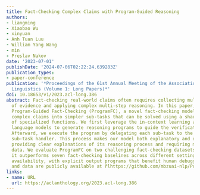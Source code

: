 ```yaml
---
title: Fact-Checking Complex Claims with Program-Guided Reasoning
authors:
- liangming
- Xiaobao Wu
- xinyuan
- Anh Tuan Luu
- William Yang Wang
- min
- Preslav Nakov
date: '2023-07-01'
publishDate: '2024-07-06T02:22:24.639283Z'
publication_types:
- paper-conference
publication: '*Proceedings of the 61st Annual Meeting of the Association for Computational
  Linguistics (Volume 1: Long Papers)*'
doi: 10.18653/v1/2023.acl-long.386
abstract: Fact-checking real-world claims often requires collecting multiple pieces
  of evidence and applying complex multi-step reasoning. In this paper, we present
  Program-Guided Fact-Checking (ProgramFC), a novel fact-checking model that decomposes
  complex claims into simpler sub-tasks that can be solved using a shared library
  of specialized functions. We first leverage the in-context learning ability of large
  language models to generate reasoning programs to guide the verification process.
  Afterward, we execute the program by delegating each sub-task to the corresponding
  sub-task handler. This process makes our model both explanatory and data-efficient,
  providing clear explanations of its reasoning process and requiring minimal training
  data. We evaluate ProgramFC on two challenging fact-checking datasets and show that
  it outperforms seven fact-checking baselines across different settings of evidence
  availability, with explicit output programs that benefit human debugging. Our codes
  and data are publicly available at r̆lhttps://github.com/mbzuai-nlp/ProgramFC.
links:
- name: URL
  url: https://aclanthology.org/2023.acl-long.386
---
```

